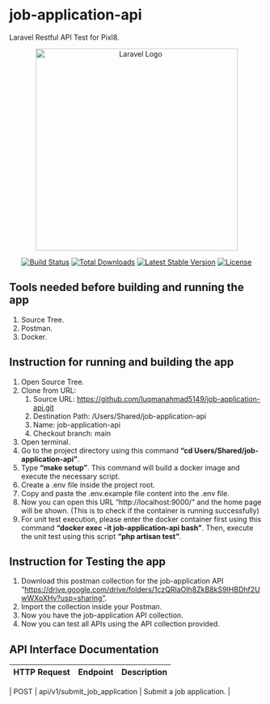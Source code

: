 # job-application-api
Laravel Restful API Test for Pixl8.

<p align="center"><a href="https://laravel.com" target="_blank"><img src="https://raw.githubusercontent.com/laravel/art/master/logo-lockup/5%20SVG/2%20CMYK/1%20Full%20Color/laravel-logolockup-cmyk-red.svg" width="400" alt="Laravel Logo"></a></p>

<p align="center">
<a href="https://github.com/laravel/framework/actions"><img src="https://github.com/laravel/framework/workflows/tests/badge.svg" alt="Build Status"></a>
<a href="https://packagist.org/packages/laravel/framework"><img src="https://img.shields.io/packagist/dt/laravel/framework" alt="Total Downloads"></a>
<a href="https://packagist.org/packages/laravel/framework"><img src="https://img.shields.io/packagist/v/laravel/framework" alt="Latest Stable Version"></a>
<a href="https://packagist.org/packages/laravel/framework"><img src="https://img.shields.io/packagist/l/laravel/framework" alt="License"></a>
</p>

## Tools needed before building and running the app
1. Source Tree.
2. Postman.
3. Docker.

## Instruction for running and building the app
1. Open Source Tree.
2. Clone from URL:
    1. Source URL: https://github.com/luqmanahmad5149/job-application-api.git
    2. Destination Path: /Users/Shared/job-application-api
    3. Name: job-application-api
    4. Checkout branch: main
3. Open terminal.
4. Go to the project directory using this command **“cd Users/Shared/job-application-api”**.
5. Type **“make setup”**. This command will build a docker image and execute the necessary script.
6. Create a .env file inside the project root.
7. Copy and paste the .env.example file content into the .env file.
8. Now you can open this URL “http://localhost:9000/“ and the home page will be shown. (This is to check if the container is running successfully)
9. For unit test execution, please enter the docker container first using this command **“docker exec -it job-application-api bash”**. Then, execute the unit test using this script **“php artisan test”**.

## Instruction for Testing the app
1. Download this postman collection for the job-application API “https://drive.google.com/drive/folders/1czQRlaOIh8ZkB8kS9IHBDhf2UwWXoXHv?usp=sharing”.
2. Import the collection inside your Postman.
3. Now you have the job-application API collection.
4. Now you can test all APIs using the API collection provided.

## API Interface Documentation
| HTTP Request | Endpoint                          | Description                                   |
| :---:        | :---:                             | :---:                                         |

| POST         |  api/v1/submit_job_application    |  Submit a job application.                    |

